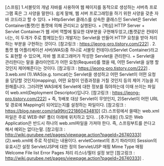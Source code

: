 [스프링]
    1.서블릿의 개념
        자바를 사용하여 웹 페이지를 동적으로 생성하는 서버측 프로그램 혹은 그 사양을
        말한다. 쉽게 말해, 웹 서버 프로그래밍을 하기 위한 사양을 갖춘 자바 코드라고 할 수 있다.
        +
        HttpServlet 클래스를 상속한 클래스인 Servlet은 Servlet Container(톰캣)인 톰캣에 의해
        관리되고 실행된다.
        +
        [핵심]
        HTTP Server + Servlet Container가 웹 서버 역할에 필요한 대부분을 구현해두었고,(톰캣같은 컨테이너는, 이 두개가 주로 함께있는듯)
        개발자는 Servlet을 만들어 HTTP 요청을 받아 처리하는 부분을 구현하는 것이다.
        [참고링크 : https://jeong-pro.tistory.com/222]
.
    2.톰캣
        웹 어플리케이션 서버(WAS)중 하나로 서블릿 컨테이너(Servlet Container)라고 도 표현할 수 있으며,
        자바 웹 프로그래머가 작성한 Servlet을 관리한다.
        +
        Servlet을 관리한다는 말을 클라이언트가 어떤 요청(Request)를 했을 때, 어떤 Servlet을 실행 할 것인지
        제어해준다는 것이다.
        [참고링크 : https://jeong-pro.tistory.com/222]
.
    3.web.xml
        (1).WAS(e.g. tomcat)는 Servlet을 생성하고 어떤 Servlet이 어떤 요청을 담당할 것인지(mapping), 
            어떤 요청이 인증과정을 거칠 것인지 등의 제어 기능을 지원해줍니다. 그러려면 WAS에게 Servlet에 대한
            정보를 줘야하는데 이때 쓰이는 파일이 web.xml(Deployment Descriptor)입니다.
            [참고링크 : https://jeong-pro.tistory.com/222]
            +
            즉, 1)배포 대상 Servlet이 무엇인지, 2)Servlet이 어떤 URL및 경로에 Mapping이 되어있는지를
            설정하는 파일이다.
            [참고링크 : https://blog.naver.com/rla99tjr/221860434810]
        (2).스프링에서 쓸때는 web.xml파일은 주로 WEB-INF 폴더 아래에 위치하고 있다.
.
    [추가내용]
        (1).모든 Web Application은 반드시 하나의 web.xml파일을 가져야 한다.
            즉, 스프링부트를 쓴다고 해서 예외는 없다는말.
            [참고링크 : http://wiki.gurubee.net/pages/viewpage.action?pageId=26740333]
        (2).web.xml에 주로 작성되는 내용이다.
            ervletContext의 초기 파라미터
            Session의 유효시간 설정
            Servlet/JSP에 대한 정의
            Servlet/JSP 매핑
            Mime Type 매핑
            Welcome File list
            Error Pages 처리
            리스너/필터 설정
            보안
            [참고링크 : http://wiki.gurubee.net/pages/viewpage.action?pageId=26740333]
.
            
